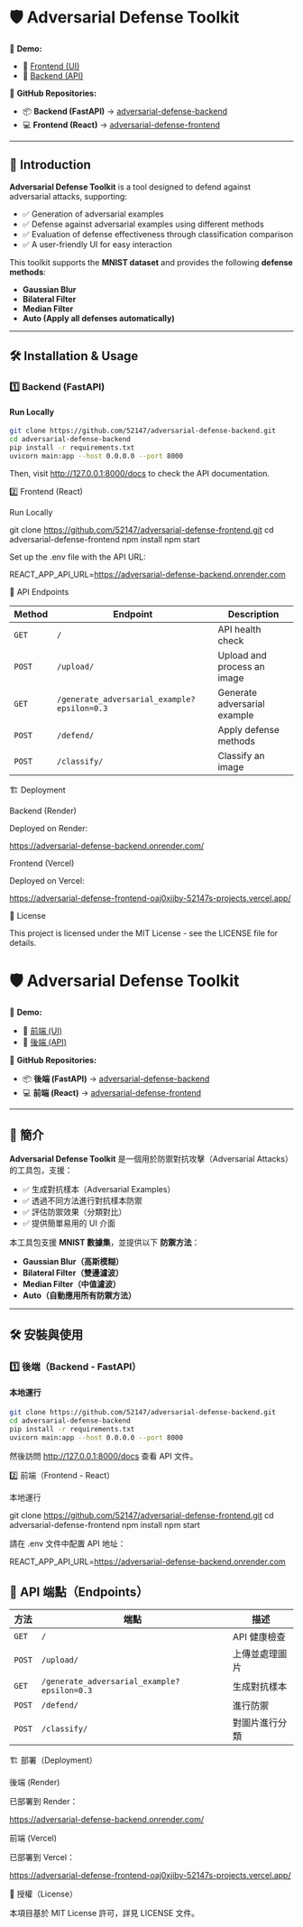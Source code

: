 
# 🛡️ Adversarial Defense Toolkit

🔗 **Demo:**
- 🎨 [Frontend (UI)](https://adversarial-defense-frontend-oaj0xjiby-52147s-projects.vercel.app/)
- 🚀 [Backend (API)](https://adversarial-defense-backend.onrender.com/)

🔗 **GitHub Repositories:**
- 📦 **Backend (FastAPI)** → [adversarial-defense-backend](https://github.com/52147/adversarial-defense-backend)
- 💻 **Frontend (React)** → [adversarial-defense-frontend](https://github.com/52147/adversarial-defense-frontend)

---

## 📖 Introduction
**Adversarial Defense Toolkit** is a tool designed to defend against adversarial attacks, supporting:
- ✅ Generation of adversarial examples
- ✅ Defense against adversarial examples using different methods
- ✅ Evaluation of defense effectiveness through classification comparison
- ✅ A user-friendly UI for easy interaction

This toolkit supports the **MNIST dataset** and provides the following **defense methods**:
- **Gaussian Blur**
- **Bilateral Filter**
- **Median Filter**
- **Auto (Apply all defenses automatically)**

---

## 🛠️ Installation & Usage

### 1️⃣ Backend (FastAPI)
#### **Run Locally**
```bash
git clone https://github.com/52147/adversarial-defense-backend.git
cd adversarial-defense-backend
pip install -r requirements.txt
uvicorn main:app --host 0.0.0.0 --port 8000
```
Then, visit http://127.0.0.1:8000/docs to check the API documentation.

2️⃣ Frontend (React)

Run Locally

git clone https://github.com/52147/adversarial-defense-frontend.git
cd adversarial-defense-frontend
npm install
npm start

Set up the .env file with the API URL:

REACT_APP_API_URL=https://adversarial-defense-backend.onrender.com

📌 API Endpoints

| Method | Endpoint | Description |
|--------|---------|-------------|
| `GET`  | `/` | API health check |
| `POST` | `/upload/` | Upload and process an image |
| `GET`  | `/generate_adversarial_example?epsilon=0.3` | Generate adversarial example |
| `POST` | `/defend/` | Apply defense methods |
| `POST` | `/classify/` | Classify an image |

🏗️ Deployment

Backend (Render)

Deployed on Render:

https://adversarial-defense-backend.onrender.com/

Frontend (Vercel)

Deployed on Vercel:

https://adversarial-defense-frontend-oaj0xjiby-52147s-projects.vercel.app/

📜 License

This project is licensed under the MIT License - see the LICENSE file for details.


# 🛡️ Adversarial Defense Toolkit

🔗 **Demo:**
- 🎨 [前端 (UI)](https://adversarial-defense-frontend-oaj0xjiby-52147s-projects.vercel.app/)
- 🚀 [後端 (API)](https://adversarial-defense-backend.onrender.com/)

🔗 **GitHub Repositories:**
- 📦 **後端 (FastAPI)** → [adversarial-defense-backend](https://github.com/52147/adversarial-defense-backend)
- 💻 **前端 (React)** → [adversarial-defense-frontend](https://github.com/52147/adversarial-defense-frontend)

---

## 📖 簡介
**Adversarial Defense Toolkit** 是一個用於防禦對抗攻擊（Adversarial Attacks）的工具包，支援：
- ✅ 生成對抗樣本（Adversarial Examples）
- ✅ 透過不同方法進行對抗樣本防禦
- ✅ 評估防禦效果（分類對比）
- ✅ 提供簡單易用的 UI 介面

本工具包支援 **MNIST 數據集**，並提供以下 **防禦方法**：
- **Gaussian Blur（高斯模糊）**
- **Bilateral Filter（雙邊濾波）**
- **Median Filter（中值濾波）**
- **Auto（自動應用所有防禦方法）**

---

## 🛠️ 安裝與使用

### 1️⃣ 後端（Backend - FastAPI）
#### **本地運行**
```bash
git clone https://github.com/52147/adversarial-defense-backend.git
cd adversarial-defense-backend
pip install -r requirements.txt
uvicorn main:app --host 0.0.0.0 --port 8000
```
然後訪問 http://127.0.0.1:8000/docs 查看 API 文件。

2️⃣ 前端（Frontend - React）

本地運行

git clone https://github.com/52147/adversarial-defense-frontend.git
cd adversarial-defense-frontend
npm install
npm start

請在 .env 文件中配置 API 地址：

REACT_APP_API_URL=https://adversarial-defense-backend.onrender.com

## 📌 API 端點（Endpoints）

| 方法 | 端點 | 描述 |
|------|------|------|
| `GET`  | `/` | API 健康檢查 |
| `POST` | `/upload/` | 上傳並處理圖片 |
| `GET`  | `/generate_adversarial_example?epsilon=0.3` | 生成對抗樣本 |
| `POST` | `/defend/` | 進行防禦 |
| `POST` | `/classify/` | 對圖片進行分類 |

🏗️ 部署（Deployment）

後端 (Render)

已部署到 Render：

https://adversarial-defense-backend.onrender.com/

前端 (Vercel)

已部署到 Vercel：

https://adversarial-defense-frontend-oaj0xjiby-52147s-projects.vercel.app/

📜 授權（License）

本項目基於 MIT License 許可，詳見 LICENSE 文件。



